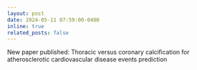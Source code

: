 ```yaml
---
layout: post
date: 2024-05-11 07:59:00-0400
inline: true
related_posts: false
---
```


New paper published: Thoracic versus coronary calcification for atherosclerotic cardiovascular disease events prediction
